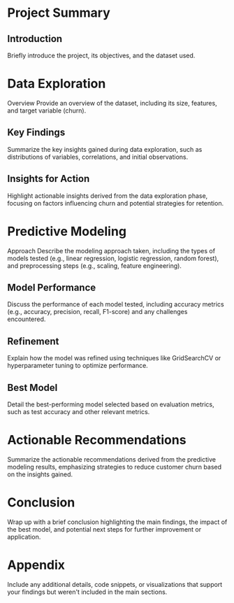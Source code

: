 # Project Summary
## Introduction
Briefly introduce the project, its objectives, and the dataset used.

# Data Exploration
Overview
Provide an overview of the dataset, including its size, features, and target variable (churn).

## Key Findings
Summarize the key insights gained during data exploration, such as distributions of variables, correlations, and initial observations.

## Insights for Action
Highlight actionable insights derived from the data exploration phase, focusing on factors influencing churn and potential strategies for retention.

# Predictive Modeling
Approach
Describe the modeling approach taken, including the types of models tested (e.g., linear regression, logistic regression, random forest), and preprocessing steps (e.g., scaling, feature engineering).

## Model Performance
Discuss the performance of each model tested, including accuracy metrics (e.g., accuracy, precision, recall, F1-score) and any challenges encountered.

## Refinement
Explain how the model was refined using techniques like GridSearchCV or hyperparameter tuning to optimize performance.

## Best Model
Detail the best-performing model selected based on evaluation metrics, such as test accuracy and other relevant metrics.

# Actionable Recommendations
Summarize the actionable recommendations derived from the predictive modeling results, emphasizing strategies to reduce customer churn based on the insights gained.

# Conclusion
Wrap up with a brief conclusion highlighting the main findings, the impact of the best model, and potential next steps for further improvement or application.

# Appendix
Include any additional details, code snippets, or visualizations that support your findings but weren't included in the main sections.


